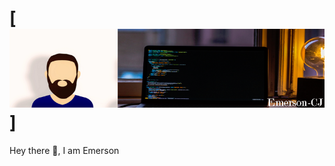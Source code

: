 # [![emerson-cj header](https://raw.githubusercontent.com/Emerson-CJ/Emerson-CJ/main/banner/Unnamed.png)]

Hey there 👋, I am Emerson
